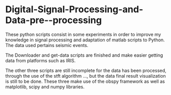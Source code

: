 # Digital-Signal-Processing-and-Data-pre--processing

These python scripts consist in some experiments in order to improve my knowledge in signal processing and adaptation of matlab scripts to Python. The data used pertains seismic events.

The Downloader and get-data scripts are finished and make easier getting data from platforms such as IRIS.

The other three scripts are still incomplete for the data has been processed, through the use of the stft algorithm ..., but the data final result visualization is still to be done. These three make use of the obspy framework as well as matplotlib, scipy and numpy libraries.
